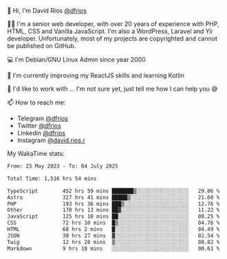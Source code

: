 👋 Hi, I'm David Rios [@dfrios](https://github.com/dfrios)

👨‍💻 I'm a senior web developer, with over 20 years of experience with PHP, HTML, CSS and Vanilla JavaScript. I'm also a WordPress, Laravel and Yii developer. Unfortunately, most of my projects are copyrighted and cannot be published on GitHub.

💻 I'm Debian/GNU Linux Admin since year 2000

🌱 I'm currently improving my ReactJS skills and learning Kotlin

💞️ I'd like to work with ... I'm not sure yet, just tell me how I can help you 😅


📫 How to reach me:
* Telegram [@dfrios](https://t.me/dfrios)
* Twitter [@dfrios](https://twitter.com/dfrios)
* Linkedin [@dfrios](https://linkedin.com/in/dfrios)
* Instagram [@david.rios.r](https://instagram.com/david.rios.r)



My WakaTime stats:
<!--START_SECTION:waka-->

```txt
From: 23 May 2023 - To: 04 July 2025

Total Time: 1,516 hrs 54 mins

TypeScript        452 hrs 59 mins ███████▒░░░░░░░░░░░░░░░░░   29.86 %
Astro             327 hrs 41 mins █████▒░░░░░░░░░░░░░░░░░░░   21.60 %
PHP               193 hrs 36 mins ███▒░░░░░░░░░░░░░░░░░░░░░   12.76 %
Other             170 hrs 13 mins ██▓░░░░░░░░░░░░░░░░░░░░░░   11.22 %
JavaScript        125 hrs 10 mins ██░░░░░░░░░░░░░░░░░░░░░░░   08.25 %
CSS               72 hrs 10 mins  █▒░░░░░░░░░░░░░░░░░░░░░░░   04.76 %
HTML              68 hrs 2 mins   █░░░░░░░░░░░░░░░░░░░░░░░░   04.49 %
JSON              38 hrs 27 mins  ▓░░░░░░░░░░░░░░░░░░░░░░░░   02.54 %
Twig              12 hrs 28 mins  ▒░░░░░░░░░░░░░░░░░░░░░░░░   00.82 %
Markdown          9 hrs 18 mins   ░░░░░░░░░░░░░░░░░░░░░░░░░   00.61 %
```

<!--END_SECTION:waka-->

